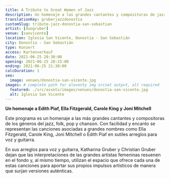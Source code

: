 ```yaml
---
title: A Tribute to Great Women of Jazz
description: Un homenaje a las grandes cantantes y compositoras de jazz, folk, pop y chanson. Concierto en Donostia - San Sebastián
translationKey: gruberjazzdonostia
customSlug: tribute-jazz-donostia-san-sebastian
artist: [duogruber]
venue: [sanvicente]
location: Iglesia San Vicente, Donostia - San Sebastián
city: Donostia - San Sebastián
type: Konzert
access: Kartenverkauf
date: 2021-06-25 20:30:00
opening: 2021-06-25 20:15:00
ending: 2021-06-25 21:30:00
calcDuration: 1
seo:
  image: venues/donostia-san-vicente.jpg
images: # complete path for eleventy img srcset output, alt required
  featured: ./src/assets/images/venues/donostia-san-vicente.jpg
  alt: Iglesia San Vicente
---
```


**Un homenaje a Edith Piaf, Ella Fitzgerald, Carole King y Joni Mitchell**

Este programa es un homenaje a las más grandes cantantes y compositoras de los géneros del jazz, folk, pop y chanson. Con facilidad y encanto se representan las canciones asociadas a grandes nombres como Ella Fitzgerald, Carole King, Joni Mitchell o Edith Piaf en sutiles arreglos para voz y guitarra.

En sus arreglos para voz y guitarra, Katharina Gruber y Christian Gruber dejan que las interpretaciones de las grandes artistas femeninas resuenen en el fondo y, al mismo tiempo, utilizan el espacio que ofrece cada una de estas canciones para aportar sus propios impulsos artísticos de manera que surjan versiones auténticas.
